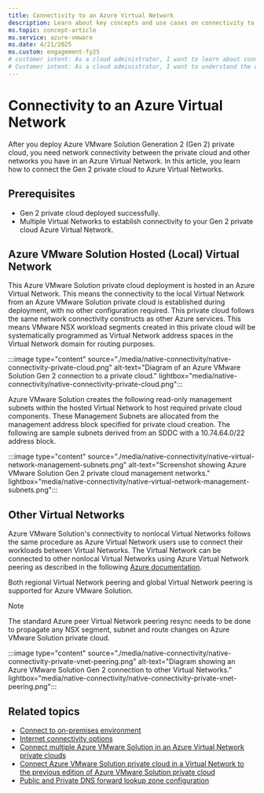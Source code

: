 ```yaml
---
title: Connectivity to an Azure Virtual Network
description: Learn about key concepts and use cases on connectivity to Azure Virtual Networks.
ms.topic: concept-article
ms.service: azure-vmware
ms.date: 4/21/2025
ms.custom: engagement-fy25
# customer intent: As a cloud administrator, I want to learn about connectivity to Azure Virtual Networks so that I can understand the features and benefits of this offering.
# Customer intent: As a cloud administrator, I want to understand the connectivity processes for Azure Virtual Networks so that I can effectively integrate and manage my private cloud deployments with existing network resources.
---
```


# Connectivity to an Azure Virtual Network

After you deploy Azure VMware Solution Generation 2 (Gen 2) private cloud, you need network connectivity between the private cloud and other networks you have in an Azure Virtual Network. In this article, you learn how to connect the Gen 2 private cloud to Azure Virtual Networks.

## Prerequisites

- Gen 2 private cloud deployed successfully.
- Multiple Virtual Networks to establish connectivity to your Gen 2 private cloud Azure Virtual Network.

## Azure VMware Solution Hosted (Local) Virtual Network

This Azure VMware Solution private cloud deployment is hosted in an Azure Virtual Network. This means the connectivity to the local Virtual Network from an Azure VMware Solution private cloud is established during deployment, with no other configuration required. This private cloud follows the same network connectivity constructs as other Azure services. This means VMware NSX workload segments created in this private cloud will be systematically programmed as Virtual Network address spaces in the Virtual Network domain for routing purposes.

:::image type="content" source="./media/native-connectivity/native-connectivity-private-cloud.png" alt-text="Diagram of an Azure VMware Solution Gen 2 connection to a private cloud." lightbox="media/native-connectivity/native-connectivity-private-cloud.png":::

Azure VMware Solution creates the following read-only management subnets within the hosted Virtual Network to host required private cloud components. These Management Subnets are allocated from the management address block specified for private cloud creation. The following  are sample subnets derived from an SDDC with a 10.74.64.0/22 address block.

:::image type="content" source="./media/native-connectivity/native-virtual-network-management-subnets.png" alt-text="Screenshot showing Azure VMware Solution Gen 2 private cloud management networks." lightbox="media/native-connectivity/native-virtual-network-management-subnets.png":::

## Other Virtual Networks

Azure VMware Solution's connectivity to nonlocal Virtual Networks follows the same procedure as Azure Virtual Network users use to connect their workloads between Virtual Networks. The Virtual Network can be connected to other nonlocal Virtual Networks using Azure Virtual Network peering as described in the following [Azure documentation](/azure/virtual-network/virtual-network-peering-overview).

Both regional Virtual Network peering and global Virtual Network peering is supported for Azure VMware Solution.

 >[!Note]
 > The standard Azure peer Virtual Network peering resync needs to be done to propagate any NSX segment, subnet and route changes on Azure VMware Solution private cloud.

:::image type="content" source="./media/native-connectivity/native-connectivity-private-vnet-peering.png" alt-text="Diagram showing an Azure VMware Solution Gen 2 connection to other Virtual Networks." lightbox="media/native-connectivity/native-connectivity-private-vnet-peering.png":::

## Related topics
- [Connect to on-premises environment](native-connect-on-premises.md)
- [Internet connectivity options](native-internet-connectivity-design-considerations.md)
- [Connect multiple Azure VMware Solution in an Azure Virtual Network private clouds](native-connect-multiple-private-clouds.md)
- [Connect Azure VMware Solution private cloud in a Virtual Network to the previous edition of Azure VMware Solution private cloud](native-connect-private-cloud-previous-edition.md)
- [Public and Private DNS forward lookup zone configuration](native-dns-forward-lookup-zone.md)
